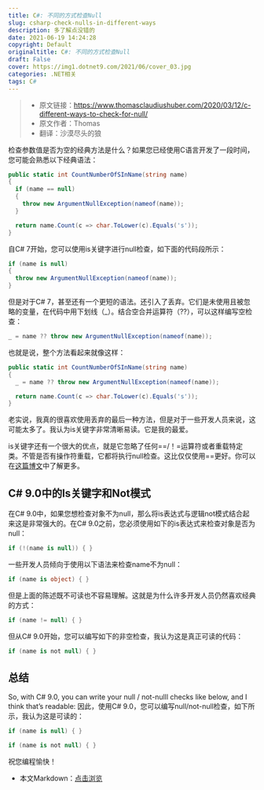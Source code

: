 ```yaml
---
title: C#: 不同的方式检查Null
slug: csharp-check-nulls-in-different-ways
description: 多了解点没错的
date: 2021-06-19 14:24:28
copyright: Default
originaltitle: C#: 不同的方式检查Null
draft: False
cover: https://img1.dotnet9.com/2021/06/cover_03.jpg
categories: .NET相关
tags: C#
---
```


>- 原文链接：https://www.thomasclaudiushuber.com/2020/03/12/c-different-ways-to-check-for-null/
>- 原文作者：Thomas
>- 翻译：沙漠尽头的狼

检查参数值是否为空的经典方法是什么？如果您已经使用C语言开发了一段时间，您可能会熟悉以下经典语法：

```C#
public static int CountNumberOfSInName(string name)
{
  if (name == null)
  {
    throw new ArgumentNullException(nameof(name));
  }

  return name.Count(c => char.ToLower(c).Equals('s'));
}
```

自C# 7开始，您可以使用is关键字进行null检查，如下面的代码段所示：

```C#
if (name is null)
{
  throw new ArgumentNullException(nameof(name));
}
```

但是对于C# 7，甚至还有一个更短的语法。还引入了丢弃。它们是未使用且被忽略的变量，在代码中用下划线（_）。结合空合并运算符（??），可以这样编写空检查：

```C#
_ = name ?? throw new ArgumentNullException(nameof(name));
```

也就是说，整个方法看起来就像这样：

```C#
public static int CountNumberOfSInName(string name)
{
  _ = name ?? throw new ArgumentNullException(nameof(name));

  return name.Count(c => char.ToLower(c).Equals('s'));
}
```

老实说，我真的很喜欢使用丢弃的最后一种方法，但是对于一些开发人员来说，这可能太多了。我认为is关键字非常清晰易读。它是我的最爱。

is关键字还有一个很大的优点，就是它忽略了任何==/！=运算符或者重载特定类。不管是否有操作符重载，它都将执行null检查。这比仅仅使用==更好。你可以在[这篇博文](https://www.thomasclaudiushuber.com/2020/03/19/c-why-you-should-prefer-the-is-keyword-over-the-operator/)中了解更多。

## C# 9.0中的Is关键字和Not模式

在C# 9.0中，如果您想检查对象不为null，那么将is表达式与逻辑not模式结合起来这是非常强大的。在C# 9.0之前，您必须使用如下的is表达式来检查对象是否为null：

```C#
if (!(name is null)) { }
```

一些开发人员倾向于使用以下语法来检查name不为null：

```C#
if (name is object) { }
```

但是上面的陈述既不可读也不容易理解。这就是为什么许多开发人员仍然喜欢经典的方式：

```C#
if (name != null) { }
```

但从C# 9.0开始，您可以编写如下的非空检查，我认为这是真正可读的代码：

```C#
if (name is not null) { }
```

## 总结

So, with C# 9.0, you can write your null / not-nulll checks like below, and I think that’s readable:
因此，使用C# 9.0，您可以编写null/not-null检查，如下所示，我认为这是可读的：

```C#
if (name is null) { }

if (name is not null) { }
```

祝您编程愉快！

- 本文Markdown：[点击浏览](https://github.com/dotnet9/Assets.Dotnet9/blob/main/2021/06/2021-06-19_01.md)